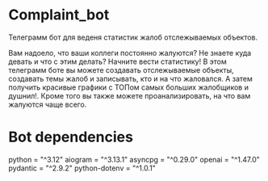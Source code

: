 # Complaint_bot
Телеграмм бот для веденя статистик жалоб отслежываемых объектов.

Вам надоело, что ваши коллеги постоянно жалуются? Не знаете куда девать и что с этим делать?
Начните вести статистику!
В этом телеграмм боте вы можете создавать отслежываемые объекты, создавать темы жалоб и записывать, кто и на что жаловался.
А затем получить красивые графики с ТОПом самых больших жалобщиков и душнил!.
Кроме того вы также можете проанализировать, на что вам жалуются чаще всего.

# Bot dependencies
python = "^3.12"
aiogram = "^3.13.1"
asyncpg = "^0.29.0"
openai = "^1.47.0"
pydantic = "^2.9.2"
python-dotenv = "^1.0.1"
